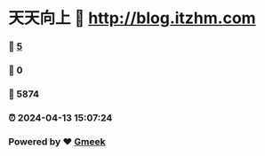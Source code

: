# 天天向上 :link: http://blog.itzhm.com 
### :page_facing_up: [5](http://blog.itzhm.com/tag.html) 
### :speech_balloon: 0 
### :hibiscus: 5874 
### :alarm_clock: 2024-04-13 15:07:24 
### Powered by :heart: [Gmeek](https://github.com/Meekdai/Gmeek)
